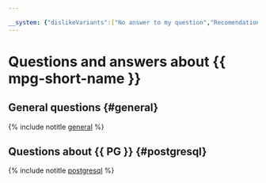 ```yaml
---

__system: {"dislikeVariants":["No answer to my question","Recomendations didn't help","The content doesn't match title","Other"]}
---
```

# Questions and answers about {{ mpg-short-name }}

## General questions {#general}

{% include notitle [general](general.md) %}

## Questions about {{ PG }} {#postgresql}

{% include notitle [postgresql](postgresql.md) %}

